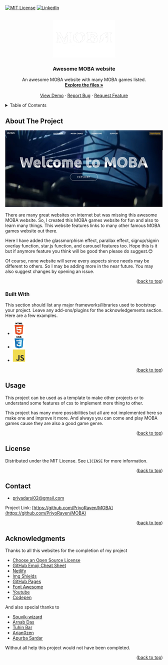 <a name="readme-top"></a>
<!-- 
** Thanks for checking out my readme file. If you think adding any more to this readme will make the readme more good then please do make a suggestion.

** Simply open an issue with the tag "enhancement" and say what I need to add or change.

** Don't forget to give the project a star!

** Thanks again! now make something AMAZING! :D
 -->
[![MIT License][license-shield]][license-url]
[![LinkedIn][linkedin-shield]][linkedin-url]


<!-- PROJECT LOGO -->
<br/>
<div align="center">
  <a href="https://github.com/PriyoRaven/MOBA">
    <img src="assets/gallery/Moba.png" alt="Logo" width="200" height="120">
  </a>

  <h3 align="center">Awesome MOBA website</h3>

  <p align="center">
    An awesome MOBA website with many MOBA games listed.
    <br />
    <a href="https://github.com/PriyoRaven/MOBA"><strong>Explore the files »</strong></a>
    <br />
    <br />
    <a href="https://moba-priyo-raven.netlify.app/">View Demo</a>
    ·
    <a href="https://github.com/PriyoRaven/MOBA/issues">Report Bug</a>
    ·
    <a href="https://github.com/PriyoRaven/MOBA/issues">Request Feature</a>
  </p>
</div>

<!-- TABLE OF CONTENTS -->
<details>
  <summary>Table of Contents</summary>
  <ol>
    <li>
      <a href="#about-the-project">About The Project</a>
      <ul>
        <li><a href="#built-with">Built With</a></li>
      </ul>
   </li>
    <li><a href="#usage">Usage</a></li>
    <li><a href="#license">License</a></li>
    <li><a href="#contact">Contact</a></li>
    <li><a href="#acknowledgments">Acknowledgments</a></li>
  </ol>
</details>


<!-- ABOUT THE PROJECT -->
## About The Project

[![Product Name Screen Shot][product-screenshot]](https://example.com)

There are many great websites on internet but was missing this awesome MOBA website. So, I created this MOBA games website for fun and also to learn many things. This website features links to many other famous MOBA games website out there.

Here I have added the glassmorphism effect, parallax effect, signup/signin overlay function, star.js function, and carousel features too. Hope this is it but if anymore feature you think will be good then please do suggest.😊

Of course, none website will serve every aspects since needs may be different to others. So I may be adding more in the near future. You may also suggest changes by opening an issue.

<p align="right">(<a href="#readme-top">back to top</a>)</p>


### Built With

This section should list any major frameworks/libraries used to bootstrap your project. Leave any add-ons/plugins for the acknowledgements section. Here are a few examples.

* <a href="https://www.w3.org/html/" target="_blank"> <img src="https://raw.githubusercontent.com/devicons/devicon/master/icons/html5/html5-original-wordmark.svg" alt="html5" width="40" height="40"/> </a>
* <a href="https://www.w3schools.com/css/" target="_blank"> <img src="https://raw.githubusercontent.com/devicons/devicon/master/icons/css3/css3-original-wordmark.svg" alt="css3" width="40" height="40"/> </a>
* <a href="https://developer.mozilla.org/en-US/docs/Web/JavaScript" target="_blank"> <img src="https://raw.githubusercontent.com/devicons/devicon/master/icons/javascript/javascript-original.svg" alt="javascript" width="40" height="40"/>

<p align="right">(<a href="#readme-top">back to top</a>)</p>


<!-- USAGE EXAMPLES -->
## Usage

This project can be used as a template to make other projects or to understand some features of css to implement more thing to other.
 
This project has many more possibilities but all are not implemented here so make one and improve it more. And always you can come and play MOBA games cause they are also a good game genre.

<p align="right">(<a href="#readme-top">back to top</a>)</p>

 
<!-- LICENSE -->
## License

Distributed under the MIT License. See `LICENSE` for more information.

<p align="right">(<a href="#readme-top">back to top</a>)</p>

 
<!-- CONTACT -->
## Contact

- priyadarsi02@gmail.com

Project Link: [https://github.com/PriyoRaven/MOBA](https://github.com/PriyoRaven/MOBA)

<p align="right">(<a href="#readme-top">back to top</a>)</p>

 
 <!-- ACKNOWLEDGMENTS -->
## Acknowledgments

Thanks to all this websites for the completion of my project

* [Choose an Open Source License](https://choosealicense.com)
* [GitHub Emoji Cheat Sheet](https://www.webpagefx.com/tools/emoji-cheat-sheet)
* [Netlify](https://www.netlify.com/)
* [Img Shields](https://shields.io)
* [GitHub Pages](https://pages.github.com)
* [Font Awesome](https://fontawesome.com)
* [Youtube](https://www.netlify.com/)
* [Codepen](https://codepen.io/)
 
And also special thanks to 

* <a href="https://github.com/souvik-wizard">Souvik-wizard</a>
* <a href="https://github.com/ArnabDas2001">Arnab Das</a>
* <a href="https://github.com/TuhinBar">Tuhin Bar</a>
* <a href="https://github.com/arian0zen">Arian0zen</a>
* <a href="https://github.com/Apurba-Sardar">Apurba Sardar</a>
 
 Without all help this project would not have been completed.
 
<p align="right">(<a href="#readme-top">back to top</a>)</p>

 
<!-- ** Mark down links and URLS -->
[license-shield]: https://img.shields.io/github/license/PriyoRaven/MOBA.svg?style=for-the-badge
[license-url]: https://github.com/PriyoRaven/MOBA/blob/master/LICENSE.txt
[stars-shield]: https://img.shields.io/github/stars/PriyoRaven/MOBA.svg?style=for-the-badge
[stars-url]: https://github.com/PriyoRaven/MOBA/stargazers
[linkedin-shield]: https://img.shields.io/badge/-LinkedIn-black.svg?style=for-the-badge&logo=linkedin&colorB=555
[linkedin-url]: https://www.linkedin.com/in/priyadarsi-halder-786a8a237/
[product-screenshot]: assets/gallery/screenshot.jpeg
